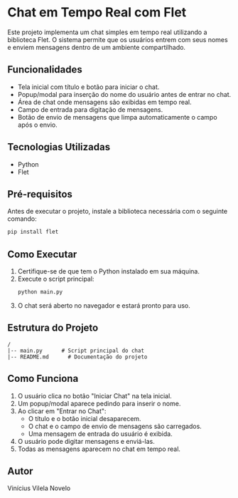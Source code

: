 # Chat em Tempo Real com Flet

Este projeto implementa um chat simples em tempo real utilizando a biblioteca Flet. O sistema permite que os usuários entrem com seus nomes e enviem mensagens dentro de um ambiente compartilhado.

## Funcionalidades

- Tela inicial com título e botão para iniciar o chat.
- Popup/modal para inserção do nome do usuário antes de entrar no chat.
- Área de chat onde mensagens são exibidas em tempo real.
- Campo de entrada para digitação de mensagens.
- Botão de envio de mensagens que limpa automaticamente o campo após o envio.

## Tecnologias Utilizadas

- Python
- Flet

## Pré-requisitos

Antes de executar o projeto, instale a biblioteca necessária com o seguinte comando:

```bash
pip install flet
```

## Como Executar

1. Certifique-se de que tem o Python instalado em sua máquina.
2. Execute o script principal:
   ```bash
   python main.py
   ```
3. O chat será aberto no navegador e estará pronto para uso.

## Estrutura do Projeto

```
/
|-- main.py      # Script principal do chat
|-- README.md      # Documentação do projeto
```

## Como Funciona

1. O usuário clica no botão "Iniciar Chat" na tela inicial.
2. Um popup/modal aparece pedindo para inserir o nome.
3. Ao clicar em "Entrar no Chat":
   - O título e o botão inicial desaparecem.
   - O chat e o campo de envio de mensagens são carregados.
   - Uma mensagem de entrada do usuário é exibida.
4. O usuário pode digitar mensagens e enviá-las.
5. Todas as mensagens aparecem no chat em tempo real.

## Autor

Vinícius Vilela Novelo